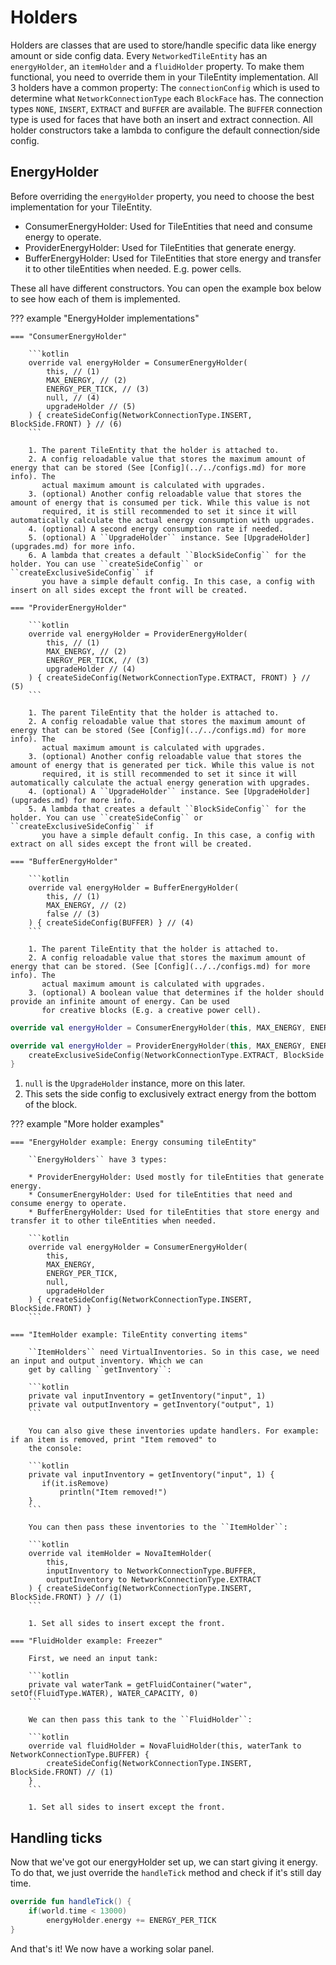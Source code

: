 # Holders

Holders are classes that are used to store/handle specific data like energy amount or side config data. Every 
``NetworkedTileEntity`` has an ``energyHolder``, an ``itemHolder`` and a ``fluidHolder`` property. To make them functional,
you need to override them in your TileEntity implementation. All 3 holders have a common property: The ``connectionConfig`` 
which is used to determine what ``NetworkConnectionType`` each ``BlockFace`` has. The connection types ``NONE``, ``INSERT``,
``EXTRACT`` and ``BUFFER`` are available. The ``BUFFER`` connection type is used for faces that have both an insert and 
extract connection. All holder constructors take a lambda to configure the default connection/side config.

## EnergyHolder

Before overriding the ``energyHolder`` property, you need to choose the best implementation for your TileEntity.

* ConsumerEnergyHolder: Used for TileEntities that need and consume energy to operate.
* ProviderEnergyHolder: Used for TileEntities that generate energy.
* BufferEnergyHolder: Used for TileEntities that store energy and transfer it to other tileEntities when needed. E.g. power cells.

These all have different constructors. You can open the example box below to see how each of them is implemented.

??? example "EnergyHolder implementations"

    === "ConsumerEnergyHolder"

        ```kotlin
        override val energyHolder = ConsumerEnergyHolder(
            this, // (1)
            MAX_ENERGY, // (2)
            ENERGY_PER_TICK, // (3)
            null, // (4)
            upgradeHolder // (5)
        ) { createSideConfig(NetworkConnectionType.INSERT, BlockSide.FRONT) } // (6)
        ```
        
        1. The parent TileEntity that the holder is attached to.
        2. A config reloadable value that stores the maximum amount of energy that can be stored (See [Config](../../configs.md) for more info). The
           actual maximum amount is calculated with upgrades.
        3. (optional) Another config reloadable value that stores the amount of energy that is consumed per tick. While this value is not
           required, it is still recommended to set it since it will automatically calculate the actual energy consumption with upgrades.
        4. (optional) A second energy consumption rate if needed.
        5. (optional) A ``UpgradeHolder`` instance. See [UpgradeHolder](upgrades.md) for more info.
        6. A lambda that creates a default ``BlockSideConfig`` for the holder. You can use ``createSideConfig`` or ``createExclusiveSideConfig`` if
           you have a simple default config. In this case, a config with insert on all sides except the front will be created.

    === "ProviderEnergyHolder"

        ```kotlin
        override val energyHolder = ProviderEnergyHolder(
            this, // (1)
            MAX_ENERGY, // (2)
            ENERGY_PER_TICK, // (3)
            upgradeHolder // (4)
        ) { createSideConfig(NetworkConnectionType.EXTRACT, FRONT) } // (5)
        ```

        1. The parent TileEntity that the holder is attached to.
        2. A config reloadable value that stores the maximum amount of energy that can be stored (See [Config](../../configs.md) for more info). The
           actual maximum amount is calculated with upgrades.
        3. (optional) Another config reloadable value that stores the amount of energy that is generated per tick. While this value is not
           required, it is still recommended to set it since it will automatically calculate the actual energy generation with upgrades.
        4. (optional) A ``UpgradeHolder`` instance. See [UpgradeHolder](upgrades.md) for more info.
        5. A lambda that creates a default ``BlockSideConfig`` for the holder. You can use ``createSideConfig`` or ``createExclusiveSideConfig`` if
           you have a simple default config. In this case, a config with extract on all sides except the front will be created.

    === "BufferEnergyHolder"
        
        ```kotlin
        override val energyHolder = BufferEnergyHolder(
            this, // (1)
            MAX_ENERGY, // (2)
            false // (3)
        ) { createSideConfig(BUFFER) } // (4)
        ```

        1. The parent TileEntity that the holder is attached to.
        2. A config reloadable value that stores the maximum amount of energy that can be stored. (See [Config](../../configs.md) for more info). The
           actual maximum amount is calculated with upgrades.
        3. (optional) A boolean value that determines if the holder should provide an infinite amount of energy. Can be used
           for creative blocks (E.g. a creative power cell).


```kotlin
override val energyHolder = ConsumerEnergyHolder(this, MAX_ENERGY, ENERGY_PER_TICK, null, upgradeHolder) { createSideConfig(NetworkConnectionType.INSERT, BlockSide.FRONT) }
```


```kotlin title="SolarPanel.kt"
override val energyHolder = ProviderEnergyHolder(this, MAX_ENERGY, ENERGY_PER_TICK, null) { // (1)
    createExclusiveSideConfig(NetworkConnectionType.EXTRACT, BlockSide.BOTTOM) // (2)
}
```

1. ``null`` is the ``UpgradeHolder`` instance, more on this later.
2. This sets the side config to exclusively extract energy from the bottom of the block.

??? example "More holder examples"

    === "EnergyHolder example: Energy consuming tileEntity"

        ``EnergyHolders`` have 3 types:

        * ProviderEnergyHolder: Used mostly for tileEntities that generate energy.
        * ConsumerEnergyHolder: Used for tileEntities that need and consume energy to operate.
        * BufferEnergyHolder: Used for tileEntities that store energy and transfer it to other tileEntities when needed.

        ```kotlin
        override val energyHolder = ConsumerEnergyHolder(
            this,
            MAX_ENERGY,
            ENERGY_PER_TICK,
            null,
            upgradeHolder
        ) { createSideConfig(NetworkConnectionType.INSERT, BlockSide.FRONT) }
        ```

    === "ItemHolder example: TileEntity converting items"
        
        ``ItemHolders`` need VirtualInventories. So in this case, we need an input and output inventory. Which we can
        get by calling ``getInventory``:

        ```kotlin
        private val inputInventory = getInventory("input", 1)
        private val outputInventory = getInventory("output", 1)
        ```

        You can also give these inventories update handlers. For example: if an item is removed, print "Item removed" to
        the console:
        
        ```kotlin
        private val inputInventory = getInventory("input", 1) {
           if(it.isRemove)
               println("Item removed!")
        }
        ```

        You can then pass these inventories to the ``ItemHolder``:

        ```kotlin
        override val itemHolder = NovaItemHolder(
            this,
            inputInventory to NetworkConnectionType.BUFFER,
            outputInventory to NetworkConnectionType.EXTRACT
        ) { createSideConfig(NetworkConnectionType.INSERT, BlockSide.FRONT) } // (1)
        ```

        1. Set all sides to insert except the front.

    === "FluidHolder example: Freezer"

        First, we need an input tank:
        
        ```kotlin
        private val waterTank = getFluidContainer("water", setOf(FluidType.WATER), WATER_CAPACITY, 0)
        ```

        We can then pass this tank to the ``FluidHolder``:
        
        ```kotlin
        override val fluidHolder = NovaFluidHolder(this, waterTank to NetworkConnectionType.BUFFER) { 
            createSideConfig(NetworkConnectionType.INSERT, BlockSide.FRONT) // (1)
        }
        ```

        1. Set all sides to insert except the front.

## Handling ticks

Now that we've got our energyHolder set up, we can start giving it energy. To do that, we just override the ``handleTick`` method
and check if it's still day time.

```kotlin title="SolarPanel.kt"
override fun handleTick() {
    if(world.time < 13000)
        energyHolder.energy += ENERGY_PER_TICK
}
```

And that's it! We now have a working solar panel.